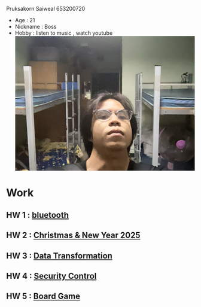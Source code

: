 Pruksakorn Saiweal 653200720

- Age : 21
- Nickname : Boss
- Hobby : listen to music , watch youtube
![Boss](/Image/IMG_1888.jpeg)

# Work

## HW 1 : [bluetooth](https://zozimboii.github.io/bluetooth)

## HW 2 : [Christmas & New Year 2025](https://zozimboii.github.io/Christmas_&_New_Year_2025)

## HW 3 : [Data Transformation](https://zozimboii.github.io/data-transformation)

## HW 4 : [Security Control](https://zozimboii.github.io/security-control)

## HW 5 : [Board Game](https://zozimboii.github.io/board-game)
